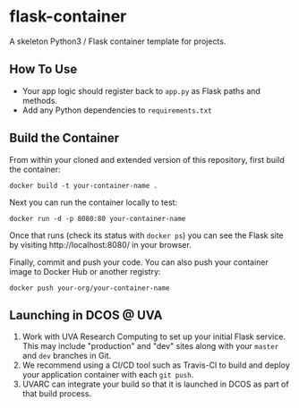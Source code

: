 # flask-container

A skeleton Python3 / Flask container template for projects.

## How To Use

- Your app logic should register back to `app.py` as Flask paths and methods.
- Add any Python dependencies to `requirements.txt`

## Build the Container

From within your cloned and extended version of this repository, first build the container:

```
docker build -t your-container-name .
```

Next you can run the container locally to test:

```
docker run -d -p 8080:80 your-container-name
```

Once that runs (check its status with `docker ps`) you can see the Flask site by visiting http://localhost:8080/ in your browser.

Finally, commit and push your code. You can also push your container image to Docker Hub or another registry:

```
docker push your-org/your-container-name
```

## Launching in DCOS @ UVA

1. Work with UVA Research Computing to set up your initial Flask service. This may include "production" and "dev" sites along with your `master` and `dev` branches in Git.
2. We recommend using a CI/CD tool such as Travis-CI to build and deploy your application container with each `git push`.
3. UVARC can integrate your build so that it is launched in DCOS as part of that build process.
